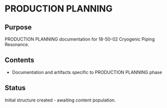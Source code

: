 # PRODUCTION PLANNING

## Purpose
PRODUCTION PLANNING documentation for 18-50-02 Cryogenic Piping Resonance.

## Contents
- Documentation and artifacts specific to PRODUCTION PLANNING phase

## Status
Initial structure created - awaiting content population.
